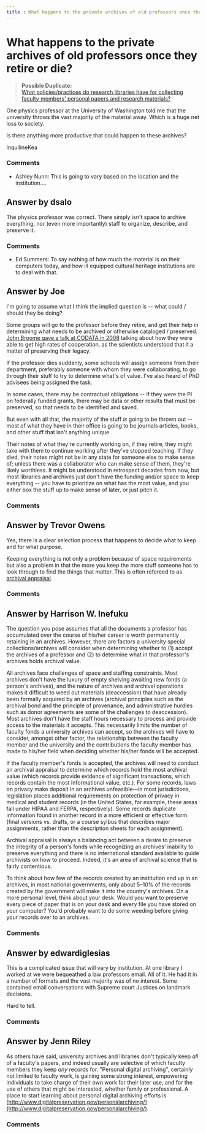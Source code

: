 ```yaml
---
title : What happens to the private archives of old professors once they retire or die?
---
```

What happens to the private archives of old professors once they retire or die?
=====================
> **Possible Duplicate:**\
>  [What policies/practices do research libraries have for collecting
> faculty members' personal papers and research
> materials?](http://libraries.stackexchange.com/questions/421/what-policies-practices-do-research-libraries-have-for-collecting-faculty-member)

One physics professor at the University of Washington told me that the
university throws the vast majority of the material away. Which is a
huge net loss to society.

Is there anything more productive that could happen to these archives?

InquilineKea

### Comments ###
* Ashley Nunn: This is going to vary based on the location and the institution....


Answer by dsalo
----------------
The physics professor was correct. There simply isn't space to archive
everything, nor (even more importantly) staff to organize, describe, and
preserve it.

### Comments ###
* Ed Summers: To say nothing of how much the material is on their computers today, and
how ill equipped cultural heritage institutions are to deal with that.

Answer by Joe
----------------
I'm going to assume what I think the implied question is -- what could /
should they be doing?

Some groups will go to the professor before they retire, and get their
help in determining what needs to be archived or otherwise cataloged /
preserved. [John Broome gave a talk at CODATA in
2008](http://www.codata.org/08conf/abstracts/Broome-Data%20Stewardship%20at%20the%20Earth%20Sciences%20Sector.htm)
talking about how they were able to get high rates of cooperation, as
the scientists understood that it a matter of preserving their legacy.

If the professor dies suddenly, some schools will assign someone from
their department, preferably someone with whom they were collaborating,
to go through their stuff to try to determine what's of value. I've also
heard of PhD advisees being assigned the task.

In some cases, there may be contractual obligations -- if they were the
PI on federally funded grants, there may be data or other results that
must be preserved, so that needs to be identified and saved.

But even with all that, the majority of the stuff *is* going to be
thrown out -- most of what they have in their office is going to be
journals articles, books, and other stuff that isn't anything unique.

Their notes of what they're currently working on, if they retire, they
might take with them to continue working after they've stopped teaching.
If they died, their notes might not be in any state for someone else to
make sense of; unless there was a collaborator who can make sense of
them, they're likely worthless. It might be understood in retrospect
decades from now, but most libraries and archives just don't have the
funding and/or space to keep everything -- you have to prioritize on
what has the most value, and you either box the stuff up to make sense
of later, or just pitch it.

### Comments ###

Answer by Trevor Owens
----------------
Yes, there is a clear selection process that happens to decide what to
keep and for what purpose.

Keeping everything is not only a problem because of space requirements
but also a problem in that the more you keep the more stuff someone has
to look through to find the things that matter. This is often refereed
to as [archival
appraisal](http://en.wikipedia.org/wiki/Archival_appraisal).

### Comments ###

Answer by Harrison W. Inefuku
----------------
The question you pose assumes that all the documents a professor has
accumulated over the course of his/her career is worth permanently
retaining in an archives. However, there are factors a university
special collections/archives will consider when determining whether to
(1) accept the archives of a professor and (2) to determine what in that
professor's archives holds archival value.

All archives face challenges of space and staffing constraints. Most
archives don't have the luxury of empty shelving awaiting new fonds (a
person's archives), and the nature of archives and archival operations
makes it difficult to weed out materials (deaccession) that have already
been formally acquired by an archives (archival principles such as the
archival bond and the principle of provenance, and administrative
hurdles such as donor agreements are some of the challenges to
deaccession). Most archives don't have the staff hours necessary to
process and provide access to the materials it accepts. This necessarily
limits the number of faculty fonds a university archives can accept, so
the archives will have to consider, amongst other factor, the
relationship between the faculty member and the university and the
contributions the faculty member has made to his/her field when deciding
whether his/her fonds will be accepted.

If the faculty member's fonds is accepted, the archives will need to
conduct an archival appraisal to determine which records hold the most
archival value (which records provide evidence of significant
transactions, which records contain the most informational value, etc.).
For some records, laws on privacy make deposit in an archives
unfeasible—in most jurisdictions, legislation places additional
requirements on protection of privacy in medical and student records (in
the United States, for example, these areas fall under HIPAA and FERPA,
respectively). Some records duplicate information found in another
record in a more efficient or effective form (final versions vs. drafts,
or a course sylbus that describes major assignments, rather than the
description sheets for each assignment).

Archival appraisal is always a balancing act between a desire to
preserve the integrity of a person's fonds while recognizing an
archives' inability to preserve everything and there is no international
standard available to guide archivists on how to proceed. Indeed, it's
an area of archival science that is fairly contentious.

To think about how few of the records created by an institution end up
in an archives, in most national governments, only about 5–10% of the
records created by the government will make it into the country's
archives. On a more personal level, think about your desk. Would you
want to preserve every piece of paper that is on your desk and every
file you have stored on your computer? You'd probably want to do some
weeding before giving your records over to an archives.

### Comments ###

Answer by edwardiglesias
----------------
This is a complicated issue that will vary by institution. At one
library I worked at we were bequeathed a law professors email. All of
it. He had it in a number of formats and the vast majority was of no
interest. Some contained email conversations with Supreme court Justices
on landmark decisions.

Hard to tell.

### Comments ###

Answer by Jenn Riley
----------------
As others have said, university archives and libraries don't typically
keep *all* of a faculty's papers, and indeed usually are selective of
which faculty members they keep *any* records for. "Personal digital
archiving", certainly not limited to faculty work, is gaining some
strong interest, empowering individuals to take charge of their own work
for their later use, and for the use of others that might be interested,
whether family or professional. A place to start learning about personal
digital archiving efforts is
[http://www.digitalpreservation.gov/personalarchiving/](http://www.digitalpreservation.gov/personalarchiving/).

### Comments ###

